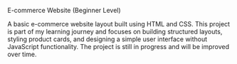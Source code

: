  E-commerce Website (Beginner Level)

A basic e-commerce website layout built using HTML and CSS. This project is part of my learning journey and focuses on building structured layouts, styling product cards, and designing a simple user interface without JavaScript functionality. The project is still in progress and will be improved over time.
